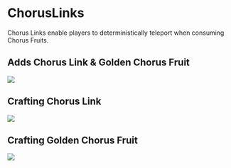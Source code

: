 # ChorusLinks
Chorus Links enable players to deterministically teleport when consuming Chorus Fruits.

## Adds Chorus Link & Golden Chorus Fruit
![](https://i.imgur.com/lYIziR7.png)

## Crafting Chorus Link
![](https://i.imgur.com/uJgLPag.png)

## Crafting Golden Chorus Fruit
![](https://i.imgur.com/MqbaDqU.png)
